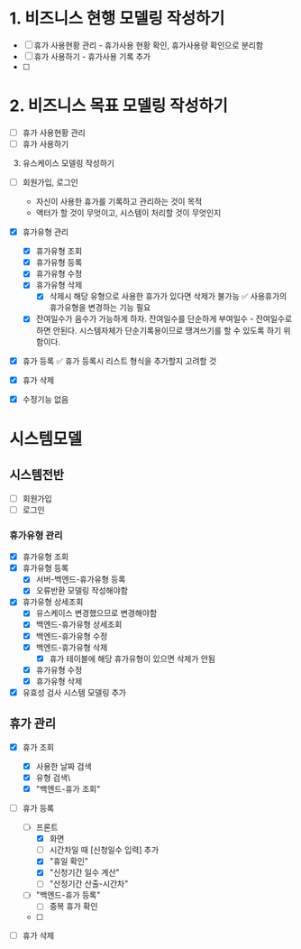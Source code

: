 # 1. 비즈니스 현행 모델링 작성하기
- [ ] 휴가 사용현황 관리
      - 휴가사용 현황 확인, 휴가사용량 확인으로 분리함
- [ ] 휴가 사용하기
      - 휴가사용 기록 추가
- [ ] 

# 2. 비즈니스 목표 모델링 작성하기
- [ ] 휴가 사용현황 관리
- [ ] 휴가 사용하기

3. 유스케이스 모델링 작성하기
- [ ] 회원가입, 로그인
	- 자신이 사용한 휴가를 기록하고 관리하는 것이 목적
	- 액터가 할 것이 무엇이고, 시스템이 처리할 것이 무엇인지

- [x] 휴가유형 관리
	- [x] 휴가유형 조회
	- [x] 휴가유형 등록
	- [x] 휴가유형 수정
	- [x] 휴가유형 삭제
		- [x] 삭제시 해당 유형으로 사용한 휴가가 있다면 삭제가 불가능
		      ✅ 사용휴가의 휴가유형을 변경하는 기능 필요
	- [x] 잔여일수가 음수가 가능하게 하자.
	      잔여일수를 단순하게 부여일수 - 잔여일수로 하면 안된다.
	      시스템자체가 단순기록용이므로 땡겨쓰기를 할 수 있도록 하기 위함이다.

- [x] 휴가 등록
	✅ 휴가 등록시 리스트 형식을 추가할지 고려할 것
- [x] 휴가 삭제
- [x] 수정기능 없음

# 시스템모델

## 시스템전반
- [ ] 회원가입
- [ ] 로그인

### 휴가유형 관리
- [x] 휴가유형 조회
- [x] 휴가유형 등록
	- [x] 서버-백엔드-휴가유형 등록
	- [x] 오류반환 모델링 작성해야함
- [x] 휴가유형 상세조회
	- [x] 유스케이스 변경했으므로 변경해야함
	- [x] 백엔드-휴가유형 상세조회
	- [x] 백엔드-휴가유형 수정
	- [x] 백엔드-휴가유형 삭제
		- [x] 휴가 테이블에 해당 휴가유형이 있으면 삭제가 안됨
	- [x] 휴가유형 수정
	- [x] 휴가유형 삭제
- [x] 유효성 검사 시스템 모델링 추가
## 휴가 관리
- [x] 휴가 조회
	- [x] 사용한 날짜 검색
	- [x] 유형 검색\
	- [x] "백엔드-휴가 조회"
- [ ] 휴가 등록
	- [ ] 프론트
		- [x] 화면
		- [ ] 시간차일 때 [신청일수 입력] 추가
		- [x] "휴일 확인"
		- [x] "신청기간 일수 계산"
		- [ ] "산정기간 산출-시간차"
	- [ ] "백엔드-휴가 등록"
		- [ ] 중복 휴가 확인 
	- [ ] 
- [ ] 휴가 삭제

